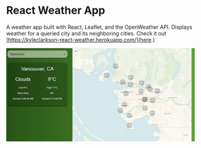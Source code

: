 # React Weather App

A weather app built with React, Leaflet, and the OpenWeather API. Displays weather for a queried city and its neighboring cities. Check it out [https://kyleclarkson-react-weather.herokuapp.com/](here.)

![screenshot](./react-weather-screenshot.PNG)
